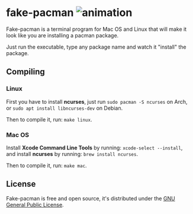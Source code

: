 # fake-pacman ![animation](https://i.imgur.com/JUkcCKJ.gif)

Fake-pacman is a terminal program for Mac OS and Linux that will make it look like you are installing a pacman package. 

Just run the executable, type any package name and watch it "install" the package.

## Compiling
### Linux
First you have to install **ncurses**, just run `sudo pacman -S ncurses` on Arch, or `sudo apt install libncurses-dev` on Debian.

Then to compile it, run: `make linux`.

### Mac OS
Install **Xcode Command Line Tools** by running: `xcode-select --install`, and install **ncurses** by running: `brew install ncurses`.

Then to compile it, run: `make mac`.

## License
Fake-pacman is free and open source, it's distributed under the [GNU General Public License](https://www.gnu.org/licenses/gpl-3.0.en.html).
